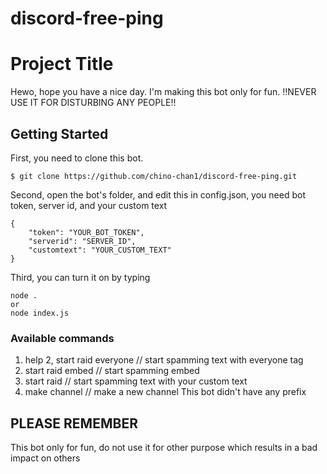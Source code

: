 # discord-free-ping
# Project Title
Hewo, hope you have a nice day. I'm making this bot only for fun. !!NEVER USE IT FOR DISTURBING ANY PEOPLE!!

## Getting Started
First, you need to clone this bot.
```
$ git clone https://github.com/chino-chan1/discord-free-ping.git
```
Second, open the bot's folder, and edit this in config.json, you need bot token, server id, and your custom text
```
{
    "token": "YOUR_BOT_TOKEN",
    "serverid": "SERVER_ID",
    "customtext": "YOUR_CUSTOM_TEXT" 
}
```
Third, you can turn it on by typing
```
node .
or
node index.js
```
### Available commands
1. help
2, start raid everyone // start spamming text with everyone tag
3. start raid embed // start spamming embed
4. start raid // start spamming text with your custom text
5. make channel // make a new channel
This bot didn't have any prefix

## PLEASE REMEMBER
This bot only for fun, do not use it for other purpose which results in a bad impact on others
